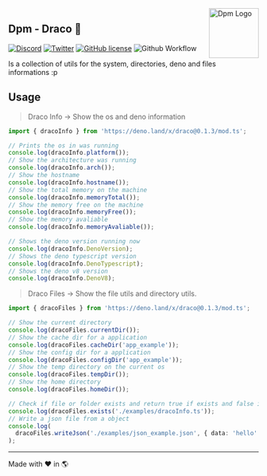 <img src="https://avatars.githubusercontent.com/u/97813425" align="right" alt="Dpm Logo" width="100">

## Dpm - Draco :sauropod:

[![Discord](https://img.shields.io/discord/932381618851692565?label=Discord&logo=discord&logoColor=white)](https://discord.gg/Um27YPJKud)
[![Twitter](https://img.shields.io/twitter/follow/dpm_land?label=Dpm%20Land&style=social)](https://twitter.com/intent/follow?screen_name=dpm_land)
[![GitHub license](https://img.shields.io/github/license/dpmland/draco?label=License)](./LICENSE)
![Github Workflow](https://img.shields.io/github/workflow/status/dpmland/draco/CI)

Is a collection of utils for the system, directories, deno and files
informations :p

## Usage

> Draco Info -> Show the os and deno information

```ts
import { dracoInfo } from 'https://deno.land/x/draco@0.1.3/mod.ts';

// Prints the os in was running
console.log(dracoInfo.platform());
// Show the architecture was running
console.log(dracoInfo.arch());
// Show the hostname
console.log(dracoInfo.hostname());
// Show the total memory on the machine
console.log(dracoInfo.memoryTotal());
// Show the memory free on the machine
console.log(dracoInfo.memoryFree());
// Show the memory avaliable
console.log(dracoInfo.memoryAvaliable());

// Shows the deno version running now
console.log(dracoInfo.DenoVersion);
// Shows the deno typescript version
console.log(dracoInfo.DenoTypescript);
// Shows the deno v8 version
console.log(dracoInfo.DenoV8);
```

> Draco Files -> Show the file utils and directory utils.

```ts
import { dracoFiles } from 'https://deno.land/x/draco@0.1.3/mod.ts';

// Show the current directory
console.log(dracoFiles.currentDir());
// Show the cache dir for a application
console.log(dracoFiles.cacheDir('app_example'));
// Show the config dir for a application
console.log(dracoFiles.configDir('app_example'));
// Show the temp directory on the current os
console.log(dracoFiles.tempDir());
// Show the home directory
console.log(dracoFiles.homeDir());

// Check if file or folder exists and return true if exists and false if not
console.log(dracoFiles.exists('./examples/dracoInfo.ts'));
// Write a json file from a object
console.log(
  dracoFiles.writeJson('./examples/json_example.json', { data: 'hello' }),
);
```

---

Made with :heart: in :earth_americas:
